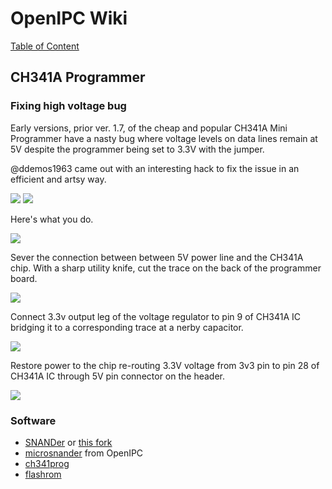 # OpenIPC Wiki
[Table of Content](../index.md)

CH341A Programmer
-----------------

### Fixing high voltage bug

Early versions, prior ver. 1.7, of the cheap and popular CH341A Mini Programmer
have a nasty bug where voltage levels on data lines remain at 5V despite the
programmer being set to 3.3V with the jumper.

@ddemos1963 came out with an interesting hack to fix the issue in an efficient
and artsy way.

![](../images/hardware-ch341a-hack-1.webp)
![](../images/hardware-ch341a-hack-2.webp)

Here's what you do.

![](../images/hardware-ch341a-hack-6.png)

Sever the connection between between 5V power line and the CH341A chip.
With a sharp utility knife, cut the trace on the back of the programmer board.

![](../images/hardware-ch341a-hack-3.webp)

Connect 3.3v output leg of the voltage regulator to pin 9 of CH341A IC bridging
it to a corresponding trace at a nerby capacitor.

![](../images/hardware-ch341a-hack-4.webp)

Restore power to the chip re-routing 3.3V voltage from 3v3 pin to pin 28
of CH341A IC through 5V pin connector on the header.

![](../images/hardware-ch341a-hack-5.webp)


### Software

- [SNANDer](https://github.com/McMCCRU/SNANDer) or [this fork](https://github.com/Droid-MAX/SNANDer)
- [microsnander](https://github.com/OpenIPC/microsnander) from OpenIPC
- [ch341prog](https://github.com/setarcos/ch341prog/)
- [flashrom](https://www.flashrom.org/Flashrom)


